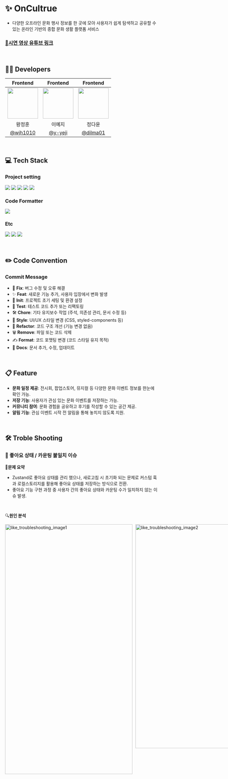 # ✨ OnCultrue 
- 다양한 오프라인 문화 행사 정보를 한 곳에 모아 사용자가 쉽게 탐색하고 공유할 수 있는 온라인 기반의 종합 문화 생활 플랫폼 서비스
### [🔗시연 영상 유튜브 링크](https://www.youtube.com/watch?v=2LSLe3IsyAo)

<br />

## 👨‍💻 Developers
|Frontend|Frontend|Frontend|
|:----:|:----:|:----:|
| <img src="https://github.com/user-attachments/assets/c80ea5bc-2e04-4cf3-b9b2-57ae23d09a4d" width="100"/> | <img src="https://github.com/user-attachments/assets/f20f463d-5e1a-47c7-828f-43a98cc3f4f9" width="100"/> | <img src="https://github.com/user-attachments/assets/eed376b4-883c-4ce6-9a9b-0efb3b85e007"  width="100"/>
|왕정훈|이예지|정다윤|
|[@wjh1010](https://github.com/wjh1010)|[@y-yeji](https://github.com/y-yeji)|[@dilma01](https://github.com/dilma01)

<br/>

## 💻 Tech Stack
### Project setting
  
<img src="https://img.shields.io/badge/yarn-2C8EBB?style=for-the-badge&logo=yarn&logoColor=white"> <img src="https://img.shields.io/badge/Vite-646CFF?style=for-the-badge&logo=vite&logoColor=white"> <img src="https://img.shields.io/badge/React-61DAFB?style=for-the-badge&logo=react&logoColor=white"> <img src="https://img.shields.io/badge/TailwindCSS-06B6D4?style=for-the-badge&logo=tailwindcss&logoColor=white"> <img src="https://img.shields.io/badge/TypeScript-3178C6?style=for-the-badge&logo=typescript&logoColor=white">

### Code Formatter

  <img src="https://img.shields.io/badge/prettier-F7B93E?style=for-the-badge&logo=prettier&logoColor=black">


### Etc
  <img src="https://img.shields.io/badge/notion-000000?style=for-the-badge&logo=notion&logoColor=white"> <img src="https://img.shields.io/badge/slack-4A154B?style=for-the-badge&logo=slack&logoColor=white"> <img src="https://img.shields.io/badge/github-181717?style=for-the-badge&logo=github&logoColor=white">

<br/>

## ✏️ Code Convention 
### Commit Message
- 🐛 **Fix**: 버그 수정 및 오류 해결
- ✨ **Feat**: 새로운 기능 추가, 사용자 입장에서 변화 발생
- 🎉 **Init**: 프로젝트 초기 세팅 및 환경 설정
- 🧪 **Test**: 테스트 코드 추가 또는 리팩토링
- 🛠️ **Chore**: 기타 유지보수 작업 (주석, 의존성 관리, 문서 수정 등)
- 🎨 **Style**: UI/UX 스타일 변경 (CSS, styled-components 등)
- 🔄 **Refactor**: 코드 구조 개선 (기능 변경 없음)
- 🗑️ **Remove**: 파일 또는 코드 삭제
- ✍️ **Format**: 코드 포맷팅 변경 (코드 스타일 유지 목적)
- 📝 **Docs**: 문서 추가, 수정, 업데이트

<br/>

## 📋 Feature

- **문화 일정 제공**: 전시회, 팝업스토어, 뮤지컬 등 다양한 문화 이벤트 정보를 한눈에 확인 가능.
- **저장 기능**: 사용자가 관심 있는 문화 이벤트를 저장하는 가능.
- **커뮤니티 참여**: 문화 경험을 공유하고 후기를 작성할 수 있는 공간 제공.
- **알림 기능**: 관심 이벤트 시작 전 알림을 통해 놓치지 않도록 지원.

<br/>

## 🛠️ Troble Shooting

### 🚨 좋아요 상태 / 카운팅 불일치 이슈

📍**문제 요약**
- Zustand로 좋아요 상태를 관리 했으나, 새로고침 시 초기화 되는 문제로 커스텀 훅과 로컬스토리지를 활용해 좋아요 상태를 저장하는 방식으로 전환.
- 좋아요 기능 구현 과정 중 사용자 간의 좋아요 상태와 카운팅 수가 일치하지 않는 이슈 발생.

<br/>
  
🔍**원인 분석**

<div style="display: flex; gap: 10px; align-items: flex-start;">
  <img width="418" height="819" alt="like_troubleshooting_image1" src="https://github.com/user-attachments/assets/827dde12-63ca-465f-9539-545a5fc1bc97" />
  <img width="467" height="734" alt="like_troubleshooting_image2" src="https://github.com/user-attachments/assets/fa3911ac-0e52-4723-863b-9d4fbb16b26f" />
</div?

<br/>

- 로컬스토리지 기반 클라이언트 상태 관리로 개인 브라우저에 한정되어 좋아요 상태와 카운트가 서버와 동기화 되지않아 사용자간의 데이터 불일치가 발생.
- 서버 동기화 타이밍 문제로 좋아요 토글 후 서버에 API 요청은 되었으나, 다른 사용자간 같은 게시글을 볼 때 즉시 반영되지않는 이슈 발생.
- 서버와의 실시간 또는 주기적인 동기화가 부족하여 사용자간의 좋아요 상태 불일치가 지속.

<br/>

⚙️**해결 방안**

<img alt="like_troubleshooting_image3" src="https://github.com/user-attachments/assets/9d74d2fc-ff6e-4253-849d-eafc70d463d3" style="vertical-align: top;"/>
<img alt="like_troubleshooting_image4" src="https://github.com/user-attachments/assets/6c59cca8-192a-4123-b984-6c50dbffb348" style="vertical-align: top;"/>

<br/>

- 낙관적 업데이트를 유지하여 좋아요 클릭시 UI가 즉시 반영되도록 처리함.
- 폴링(Polling) 적용으로 커뮤니티페이지에서 useEffect훅과 setInterval을 활용하여 일정 주기로 게시글 목룍 API를 호출.

<br/>

### 🚨 카카오 맵 인스턴스 중복 생성

📍**문제 요약**
- Kakao Maps SDK를 사용하는 지도 인스턴스가 중복 생성되는 현상 발생.
- 이로 인해 지도 확대/축소 또는 이동 시 새로운 지도 인스턴스가 반복적으로 생성되어 성능 저하 및 사용자 경험 악화 초래.

<br/>

🔍**원인 분석**

<img alt="troubleshooting_image_1" src="https://github.com/user-attachments/assets/1e5e1975-215c-4892-9bb8-886dea9f85c0" />
<img alt="troubleshooting_image_2" src="https://github.com/user-attachments/assets/f0d79f41-9231-4406-ba63-08ecfb775126" />
<br/>

-  Map 컴포넌트에서 Kakao Maps SDK를 <script> 태그로 로드하는 동시에 useKakaoMap 훅 내부에서도 window.kakao.maps.load()를 호출.
-  SDK가 아직 완전히 로드되지 않았는데도 지도 초기화를 시도하면서 지도 인스턴스가 중복 생성되는 타이밍 이슈 발생.
-  SDK가 아직 로드되지 않았는데도 초기화 시도로 인해 지도 초기화 로직이 컴포넌트 렌더링 흐름과 분리되지않음으로 인스턴스가 중복 생성.

<br/>

⚙️**해결 방안**

<img  alt="troubleshooting_image_3" src="https://github.com/user-attachments/assets/871965d2-2482-43e8-9198-728a73285187" />
<img  alt="troubleshooting_image_4" src="https://github.com/user-attachments/assets/775cbee0-aeb8-4c8c-bab4-a72ae5ae9a4c" />
<br/>

- Kakao Maps SDK는 Map 컴포넌트의 <Script> 태그에서만 로드하도록 변경하여 중복 로드를 방지.
- useKakaoMap 훅에서는 initMap이라는 지도 초기화 함수를 분리하고, <Script>의 onLoad 이벤트에서만 호출되도록 구조 개선.
- isMapReady 상태를 추가하여 지도가 완전히 준비된 이후에만 마커 생성 등 다른 작업이 실행되도록 제어.
- 이로 인해 Kakao SDK 로드와 지도 인스턴스 생성 타이밍이 명확히 분리되어 중복 생성 문제를 해결.

✨**결과**

![troubleshooting_result_gif](https://github.com/user-attachments/assets/10dc0a8c-6e5e-4648-9891-7c6751542e8d)
